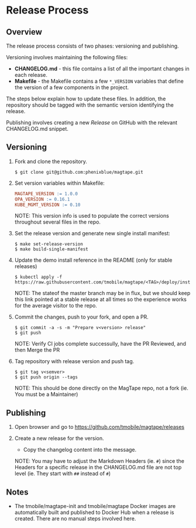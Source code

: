 # Release Process

## Overview

The release process consists of two phases: versioning and publishing.

Versioning involves maintaining the following files:

- **CHANGELOG.md** - this file contains a list of all the important changes in each release.
- **Makefile** - the Makefile contains a few `*_VERSION` variables that define the version of a few components in the project.

The steps below explain how to update these files. In addition, the repository
should be tagged with the semantic version identifying the release.

Publishing involves creating a new *Release* on GitHub with the relevant
CHANGELOG.md snippet.

## Versioning

1. Fork and clone the repository.

	```shell
	$ git clone git@github.com:phenixblue/magtape.git
	```

1. Set version variables within Makefile:

	```makefile
	MAGTAPE_VERSION := 1.0.0
	OPA_VERSION := 0.16.1
	KUBE_MGMT_VERSION := 0.10
	```

    NOTE: This version info is used to populate the correct versions throughout several files in the repo.

1. Set the release version and generate new single install manifest:

	```shell
	$ make set-release-version
	$ make build-single-manifest
	```

1. Update the demo install reference in the README (only for stable releases)

	```shell
	$ kubectl apply -f https://raw.githubusercontent.com/tmobile/magtape/<TAG>/deploy/install.yaml
	```

	NOTE: The stateof the master branch may be in flux, but we should keep this link pointed at a stable release at all times so the experience works for the average visitor to the repo.

1. Commit the changes, push to your fork, and open a PR.

	```shell
	$ git commit -a -s -m "Prepare v<version> release"
	$ git push
	```

	NOTE: Verify CI jobs complete successully, have the PR Reviewed, and then Merge the PR

1. Tag repository with release version and push tag.

	```
	$ git tag v<semver>
	$ git push origin --tags
	```

	NOTE: This should be done directly on the MagTape repo, not a fork (ie. You must be a Maintainer)

## Publishing

1. Open browser and go to https://github.com/tmobile/magtape/releases

1. Create a new release for the version.
	- Copy the changelog content into the message.

	NOTE: You may have to adjust the Markdown Headers (ie. `#`) since the Headers for a specific release in the CHANGELOG.md file are not top level (ie. They start with `##` instead of `#`)

## Notes

- The tmobile/magtape-init and tmobile/magtape Docker images are automatically built and published to Docker Hub when a release is created. There are no manual steps involved here.
